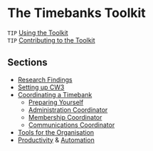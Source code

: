 # The Timebanks Toolkit

``TIP`` [Using the Toolkit](Usage.html)   
``TIP`` [Contributing to the Toolkit](Usage.html#contributing)

## Sections

- [Research Findings](Findings.html)    
- [Setting up CW3](CommunityWeaver.html)    
- [Coordinating a Timebank](Coordinator.html)    
  - [Preparing Yourself](TimeManagement.html)    
  - [Administration Coordinator](Administration.html)    
  - [Membership Coordinator](Members.html)    
  - [Communications Coordinator](Outreach.html)    
- [Tools for the Organisation](Organisation.html)    
- [Productivity](Productivity.html) & [Automation](Automate.html)     

